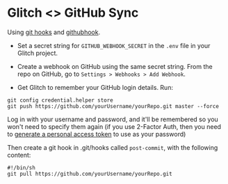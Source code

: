 # Glitch <> GitHub Sync

Using [git hooks](https://git-scm.com/book/en/v2/Customizing-Git-Git-Hooks) and [githubhook](https://github.com/nlf/node-github-hook).

- Set a secret string for `GITHUB_WEBHOOK_SECRET` in the `.env` file in your Glitch project. 

- Create a webhook on GitHub using the same secret string. From the repo on GitHub, go to `Settings > Webhooks > Add Webhook`.

- Get Glitch to remember your GitHub login details. Run:

```
git config credential.helper store
git push https://github.com/yourUsername/yourRepo.git master --force
```

Log in with your username and password, and it'll be remembered so you won't need to specify them again (if you use 2-Factor Auth, then you need to [generate a personal access token](https://github.com/settings/tokens) to use as your password)

Then create a git hook in .git/hooks called `post-commit`, with the following content:
```
#!/bin/sh
git pull https://github.com/yourUsername/yourRepo.git
```
